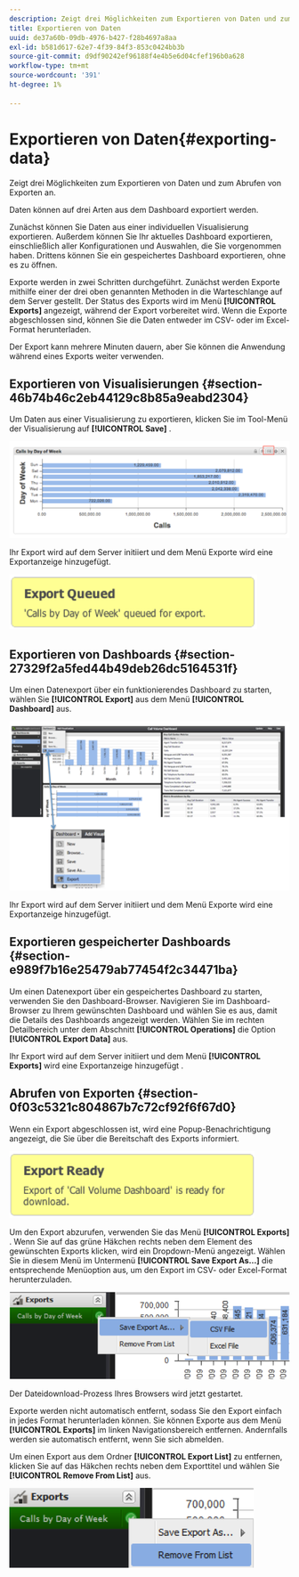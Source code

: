```yaml
---
description: Zeigt drei Möglichkeiten zum Exportieren von Daten und zum Abrufen von Exporten an.
title: Exportieren von Daten
uuid: de37a60b-09db-4976-b427-f28b4697a8aa
exl-id: b581d617-62e7-4f39-84f3-853c0424bb3b
source-git-commit: d9df90242ef96188f4e4b5e6d04cfef196b0a628
workflow-type: tm+mt
source-wordcount: '391'
ht-degree: 1%

---
```


# Exportieren von Daten{#exporting-data}

Zeigt drei Möglichkeiten zum Exportieren von Daten und zum Abrufen von Exporten an.

Daten können auf drei Arten aus dem Dashboard exportiert werden.

Zunächst können Sie Daten aus einer individuellen Visualisierung exportieren. Außerdem können Sie Ihr aktuelles Dashboard exportieren, einschließlich aller Konfigurationen und Auswahlen, die Sie vorgenommen haben. Drittens können Sie ein gespeichertes Dashboard exportieren, ohne es zu öffnen.

Exporte werden in zwei Schritten durchgeführt. Zunächst werden Exporte mithilfe einer der drei oben genannten Methoden in die Warteschlange auf dem Server gestellt. Der Status des Exports wird im Menü **[!UICONTROL Exports]** angezeigt, während der Export vorbereitet wird. Wenn die Exporte abgeschlossen sind, können Sie die Daten entweder im CSV- oder im Excel-Format herunterladen.

Der Export kann mehrere Minuten dauern, aber Sie können die Anwendung während eines Exports weiter verwenden.

## Exportieren von Visualisierungen {#section-46b74b46c2eb44129c8b85a9eabd2304}

Um Daten aus einer Visualisierung zu exportieren, klicken Sie im Tool-Menü der Visualisierung auf **[!UICONTROL Save]** .

![](assets/export_visual.png)

Ihr Export wird auf dem Server initiiert und dem Menü Exporte wird eine Exportanzeige hinzugefügt.

![](assets/export_queued.png)

## Exportieren von Dashboards {#section-27329f2a5fed44b49deb26dc5164531f}

Um einen Datenexport über ein funktionierendes Dashboard zu starten, wählen Sie **[!UICONTROL Export]** aus dem Menü **[!UICONTROL Dashboard]** aus.

![](assets/export_dashboard.png)

Ihr Export wird auf dem Server initiiert und dem Menü Exporte wird eine Exportanzeige hinzugefügt.

## Exportieren gespeicherter Dashboards {#section-e989f7b16e25479ab77454f2c34471ba}

Um einen Datenexport über ein gespeichertes Dashboard zu starten, verwenden Sie den Dashboard-Browser. Navigieren Sie im Dashboard-Browser zu Ihrem gewünschten Dashboard und wählen Sie es aus, damit die Details des Dashboards angezeigt werden. Wählen Sie im rechten Detailbereich unter dem Abschnitt **[!UICONTROL Operations]** die Option **[!UICONTROL Export Data]** aus.

Ihr Export wird auf dem Server initiiert und dem Menü **[!UICONTROL Exports]** wird eine Exportanzeige hinzugefügt
.

## Abrufen von Exporten {#section-0f03c5321c804867b7c72cf92f6f67d0}

Wenn ein Export abgeschlossen ist, wird eine Popup-Benachrichtigung angezeigt, die Sie über die Bereitschaft des Exports informiert.

![](assets/export_ready.png)

Um den Export abzurufen, verwenden Sie das Menü **[!UICONTROL Exports]** . Wenn Sie auf das grüne Häkchen rechts neben dem Element des gewünschten Exports klicken, wird ein Dropdown-Menü angezeigt. Wählen Sie in diesem Menü im Untermenü **[!UICONTROL Save Export As…]** die entsprechende Menüoption aus, um den Export im CSV- oder Excel-Format herunterzuladen.

![](assets/export_save_as.png)

Der Dateidownload-Prozess Ihres Browsers wird jetzt gestartet.

Exporte werden nicht automatisch entfernt, sodass Sie den Export einfach in jedes Format herunterladen können. Sie können Exporte aus dem Menü **[!UICONTROL Exports]** im linken Navigationsbereich entfernen. Andernfalls werden sie automatisch entfernt, wenn Sie sich abmelden.

Um einen Export aus dem Ordner **[!UICONTROL Export List]** zu entfernen, klicken Sie auf das Häkchen rechts neben dem Exporttitel und wählen Sie **[!UICONTROL Remove From List]** aus.

![](assets/export_remove_from_list.png)
